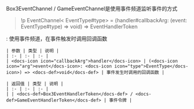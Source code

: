 <docs-def>Box3EventChannel</docs-def> / <docs-def>GameEventChannel</docs-def>是使用事件频道监听事件的方式

> !p EventChannel< EventType#type> = (handler#callbackArg: (event: EventType#type) => void) => EventHandlerToken

:   使用事件频道，在事件触发时调用回调函数

    | 参数 | 类型 | 说明 |
    | :- | :- | :- |
    | <docs-icon icon="callbackArg">handler</docs-icon> | (<docs-icon icon="arg">event</docs-icon>: <docs-icon icon="type">EventType</docs-icon>) => <docs-def>void</docs-def> | 事件发生时调用的回调函数 |

    | 返回值 | 类型 | 说明 |
    | :- | :- | :- |
    | | <docs-def>Box3EventHandlerToken</docs-def> / <docs-def>GameEventHandlerToken</docs-def> | 事件令牌 |